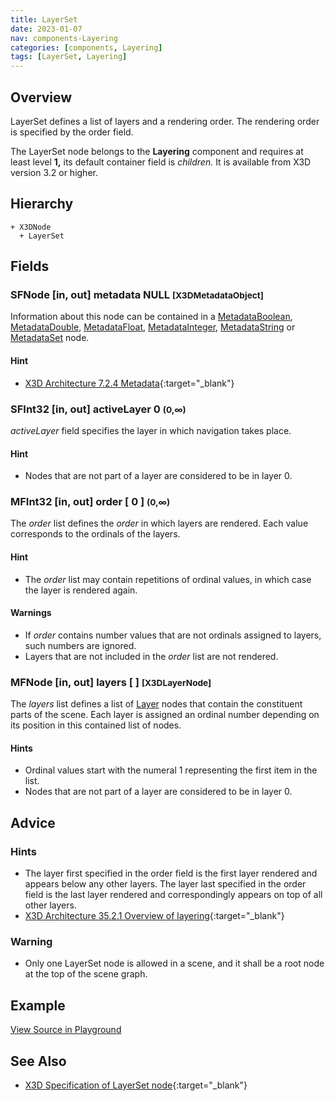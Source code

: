 ```yaml
---
title: LayerSet
date: 2023-01-07
nav: components-Layering
categories: [components, Layering]
tags: [LayerSet, Layering]
---
```

<style>
.post h3 {
  word-spacing: 0.2em;
}
</style>

## Overview

LayerSet defines a list of layers and a rendering order. The rendering order is specified by the order field.

The LayerSet node belongs to the **Layering** component and requires at least level **1,** its default container field is *children.* It is available from X3D version 3.2 or higher.

## Hierarchy

```
+ X3DNode
  + LayerSet
```

## Fields

### SFNode [in, out] **metadata** NULL <small>[X3DMetadataObject]</small>

Information about this node can be contained in a [MetadataBoolean](/x_ite/components/core/metadataboolean/), [MetadataDouble](/x_ite/components/core/metadatadouble/), [MetadataFloat](/x_ite/components/core/metadatafloat/), [MetadataInteger](/x_ite/components/core/metadatainteger/), [MetadataString](/x_ite/components/core/metadatastring/) or [MetadataSet](/x_ite/components/core/metadataset/) node.

#### Hint

- [X3D Architecture 7.2.4 Metadata](https://www.web3d.org/specifications/X3Dv4/ISO-IEC19775-1v4-IS//Part01/components/core.html#Metadata){:target="_blank"}

### SFInt32 [in, out] **activeLayer** 0 <small>(0,∞)</small>

*activeLayer* field specifies the layer in which navigation takes place.

#### Hint

- Nodes that are not part of a layer are considered to be in layer 0.

### MFInt32 [in, out] **order** [ 0 ] <small>(0,∞)</small>

The *order* list defines the *order* in which layers are rendered. Each value corresponds to the ordinals of the layers.

#### Hint

- The *order* list may contain repetitions of ordinal values, in which case the layer is rendered again.

#### Warnings

- If *order* contains number values that are not ordinals assigned to layers, such numbers are ignored.
- Layers that are not included in the *order* list are not rendered.

### MFNode [in, out] **layers** [ ] <small>[X3DLayerNode]</small>

The *layers* list defines a list of [Layer](/x_ite/components/layering/layer/) nodes that contain the constituent parts of the scene. Each layer is assigned an ordinal number depending on its position in this contained list of nodes.

#### Hints

- Ordinal values start with the numeral 1 representing the first item in the list.
- Nodes that are not part of a layer are considered to be in layer 0.

## Advice

### Hints

- The layer first specified in the order field is the first layer rendered and appears below any other layers. The layer last specified in the order field is the last layer rendered and correspondingly appears on top of all other layers.
- [X3D Architecture 35.2.1 Overview of layering](https://www.web3d.org/specifications/X3Dv4/ISO-IEC19775-1v4-IS//Part01/components/layering.html#OverviewOfLayering){:target="_blank"}

### Warning

- Only one LayerSet node is allowed in a scene, and it shall be a root node at the top of the scene graph.

## Example

<x3d-canvas src="https://create3000.github.io/media/examples/Layering/LayerSet/LayerSet.x3d" update="auto"></x3d-canvas>

[View Source in Playground](/x_ite/playground/?url=https://create3000.github.io/media/examples/Layering/LayerSet/LayerSet.x3d)

## See Also

- [X3D Specification of LayerSet node](https://www.web3d.org/documents/specifications/19775-1/V4.0/Part01/components/layering.html#LayerSet){:target="_blank"}
